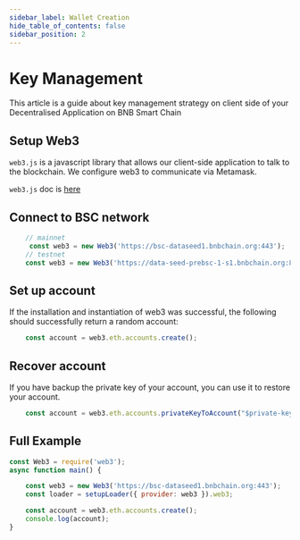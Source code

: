 ```yaml
---
sidebar_label: Wallet Creation
hide_table_of_contents: false
sidebar_position: 2
---
```

# Key Management

This article is a guide about key management strategy on client side of your Decentralised Application on BNB Smart Chain

## Setup Web3

`web3.js` is a javascript library that allows our client-side application to talk to the blockchain. We configure web3 to communicate via Metamask.

`web3.js` doc is [here](https://web3js.readthedocs.io/en/v1.2.2/getting-started.html#adding-web3-js)

## Connect to BSC network

```javascript
    // mainnet 
     const web3 = new Web3('https://bsc-dataseed1.bnbchain.org:443');
    // testnet
	const web3 = new Web3('https://data-seed-prebsc-1-s1.bnbchain.org:8545');
```

## Set up account
If the installation and instantiation of web3 was successful, the following should successfully return a random account:
```javascript
    const account = web3.eth.accounts.create();
```

## Recover account

If you have backup the private key of your account, you can use it to restore your account.
```javascript
	const account = web3.eth.accounts.privateKeyToAccount("$private-key")
```

## Full Example
```javascript
const Web3 = require('web3');
async function main() {

	const web3 = new Web3('https://bsc-dataseed1.bnbchain.org:443');
    const loader = setupLoader({ provider: web3 }).web3;

    const account = web3.eth.accounts.create();
    console.log(account);
}
```